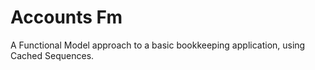 Accounts Fm
===========

A Functional Model approach to a basic bookkeeping application, using Cached Sequences.